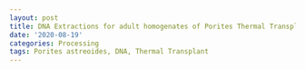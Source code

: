 ```yaml
---
layout: post
title: DNA Extractions for adult homogenates of Porites Thermal Transplant Batch 6
date: '2020-08-19'
categories: Processing
tags: Porites astreoides, DNA, Thermal Transplant
---
```

